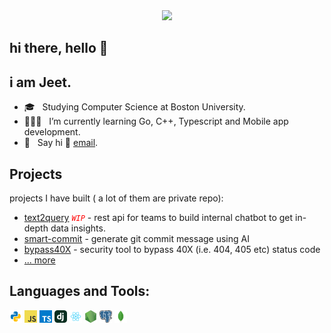 <div id="header" align="center">
  <img src="https://media.giphy.com/media/hRRM9D2wGVuxOz1RmZ/giphy.gif" width="200"/>
</div>

## hi there, hello 👋

## i am Jeet.

- 🎓 &nbsp; Studying Computer Science at Boston University.
- 👨🏽‍💻 &nbsp; I’m currently learning Go, C++, Typescript and Mobile app development.
- 💬 &nbsp; Say hi 👋 [email](mailto:iamsubhajit.d@gmail.com). 

## Projects
projects I have built ( a lot of them are private repo):


- [text2query](https://github.com/0verread/text2query) <code style="color : red">*WIP*</code> - rest api for teams to build internal chatbot to get in-depth data insights. 
- [smart-commit](https://github.com/0verread/smart-commit) - generate git commit message using AI
- [bypass40X](https://github.com/0verread/bypass40X) - security tool to bypass 40X (i.e. 404, 405 etc) status code
- [... more]() 



## Languages and Tools:
<code><img height="20" src="https://raw.githubusercontent.com/0verread/0verread/main/assets/python.svg"></code>
<code><img height="20" src="https://raw.githubusercontent.com/github/explore/master/topics/javascript/javascript.png"/></code>
<code><img height="20" src="https://raw.githubusercontent.com/github/explore/master/topics/typescript/typescript.png"/></code>
<code><img height="20" src="https://raw.githubusercontent.com/0verread/0verread/main/assets/Django.svg"></code>
<code><img height="20" src="https://raw.githubusercontent.com/github/explore/master/topics/react/react.png"/></code>
<code><img height="20" src="https://raw.githubusercontent.com/github/explore/master/topics/nodejs/nodejs.png"/></code>
<code><img height="20" src="https://raw.githubusercontent.com/github/explore/master/topics/postgresql/postgresql.png"></code>
<code><img height="20" src="https://raw.githubusercontent.com/0verread/0verread/main/assets/mongodb.svg"></code>
